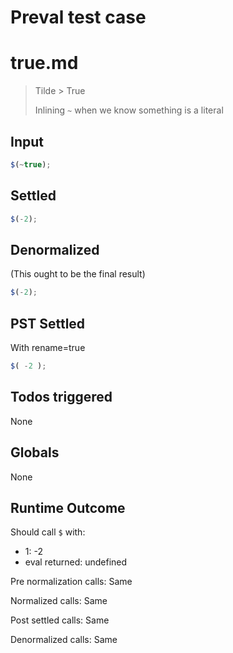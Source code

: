 # Preval test case

# true.md

> Tilde > True
>
> Inlining `~` when we know something is a literal

## Input

`````js filename=intro
$(~true);
`````


## Settled


`````js filename=intro
$(-2);
`````


## Denormalized
(This ought to be the final result)

`````js filename=intro
$(-2);
`````


## PST Settled
With rename=true

`````js filename=intro
$( -2 );
`````


## Todos triggered


None


## Globals


None


## Runtime Outcome


Should call `$` with:
 - 1: -2
 - eval returned: undefined

Pre normalization calls: Same

Normalized calls: Same

Post settled calls: Same

Denormalized calls: Same
